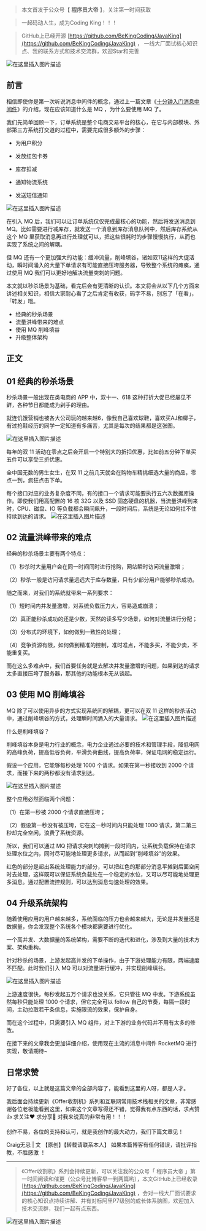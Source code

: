 

> 本文首发于公众号【 **程序员大帝** 】，关注第一时间获取

> 一起码动人生，成为Coding King！！！

> GitHub上已经开源 [https://github.com/BeKingCoding/JavaKing](https://github.com/BeKingCoding/JavaKing) ， 一线大厂面试核心知识点、我的联系方式和技术交流群，欢迎Star和完善


![在这里插入图片描述](https://img-blog.csdnimg.cn/20200708132205796.png?x-oss-process=image/watermark,type_ZmFuZ3poZW5naGVpdGk,shadow_10,text_aHR0cHM6Ly9ibG9nLmNzZG4ubmV0L2tpbmdjb2Rpbmc=,size_16,color_FFFFFF,t_70)

## 前言

相信即使你是第一次听说消息中间件的概念，通过上一篇文章《[十分钟入门消息中间件](https://mp.weixin.qq.com/s/d_C9ghYnkQ11dL33IxAYaQ)》的介绍，现在应该知道什么是 MQ ，为什么要使用 MQ 了。



我们先简单回顾一下，订单系统是整个电商交易平台的核心，在它与内部模块、外部第三方系统打交道的过程中，需要完成很多额外的步骤：

- 为用户积分

- 发放红包卡券

- 库存扣减

- 通知物流系统

- 发送短信通知

![在这里插入图片描述](https://img-blog.csdnimg.cn/20200708184229161.png?x-oss-process=image/watermark,type_ZmFuZ3poZW5naGVpdGk,shadow_10,text_aHR0cHM6Ly9ibG9nLmNzZG4ubmV0L2tpbmdjb2Rpbmc=,size_16,color_FFFFFF,t_70)

在引入 MQ 后，我们可以让订单系统仅仅完成最核心的功能，然后将发送消息到 MQ。比如需要进行减库存，就发送一个消息到库存消息队列中，然后库存系统从这个 MQ 里获取消息再进行处理就可以，把这些很耗时的步骤慢慢执行，从而也实现了系统之间的解耦。

但 MQ 还有一个更加强大的功能：缓冲流量，削峰填谷，诸如双11这样的大促活动，瞬时间涌入的大量下单请求有可能直接压垮服务器，导致整个系统的瘫痪，通过使用 MQ 我们可以更好地解决流量突刺的问题。



本文就以秒杀场景为基础，看完后会有更清晰的认识。本文将会从以下几个方面来讲述相关知识，相信大家耐心看了之后肯定有收获，码字不易，别忘了「在看」，「转发」哦。

- 经典的秒杀场景
- 流量洪峰带来的难点
- 使用 MQ 削峰填谷
- 升级整体架构

## 正文 

## 01 经典的秒杀场景

秒杀场景一般出现在类电商的 APP 中，双十一、618 这种打折大促已经屡见不鲜，各种节日都能成为剁手的理由。



就连饥饿营销也被各大公司玩的越来越6，像我自己喜欢球鞋，喜欢买AJ和椰子，有过抢鞋经历的同学一定知道有多痛苦，尤其是每次的结果都是这张图。

![在这里插入图片描述](https://img-blog.csdnimg.cn/20200708184240261.png?x-oss-process=image/watermark,type_ZmFuZ3poZW5naGVpdGk,shadow_10,text_aHR0cHM6Ly9ibG9nLmNzZG4ubmV0L2tpbmdjb2Rpbmc=,size_16,color_FFFFFF,t_70)



每年的双 11 活动在零点之后会开启一个特别大的折扣优惠，比如前五分钟下单买五件可以享受三折优惠。



全中国无数的男生女生，在双 11 之前几天就会在购物车精挑细选大量的商品，零点一到，疯狂点击下单。



每个接口对应的业务复杂度不同，有的接口一个请求可能要执行五六次数据库操作。即使我们用高配置的 16 核 32G 以及 SSD 固态硬盘的机器，当流量洪峰到来时，CPU、磁盘、IO 等负载都会瞬间飙升，一段时间后，系统是无论如何扛不住持续到达的请求。
![在这里插入图片描述](https://img-blog.csdnimg.cn/20200708184245635.png?x-oss-process=image/watermark,type_ZmFuZ3poZW5naGVpdGk,shadow_10,text_aHR0cHM6Ly9ibG9nLmNzZG4ubmV0L2tpbmdjb2Rpbmc=,size_16,color_FFFFFF,t_70)






## 02 流量洪峰带来的难点

经典的秒杀场景主要有两个特点：

（1）秒杀时大量用户会在同一时间同时进行抢购，网站瞬时访问流量激增；



（2）秒杀一般是访问请求量远远大于库存数量，只有少部分用户能够秒杀成功。



随之而来，对我们的系统就带来一系列要求：

（1）短时间内并发量激增，对系统负载压力大，容易造成崩溃；



（2）真正能秒杀成功的还是少数，天然的读多写少场景，如何对流量进行分配；



（3）分布式的环境下，如何做到一致性的处理；



（4）竞争资源有限，如何做到精准的控制，准时准点，不能多买，不能少卖，不能重复买。



而在这么多难点中，我们首要任务就是去解决并发量激增的问题，如果到达的请求太多直接压垮了服务器，那其他的功能根本无从谈起。

## 03 使用 MQ 削峰填谷

MQ 除了可以使用异步的方式实现系统间的解耦，更可以在双 11 这样的秒杀活动中，通过削峰填谷的方式，处理瞬时间涌入的大量请求。
![在这里插入图片描述](https://img-blog.csdnimg.cn/20200708184250887.png?x-oss-process=image/watermark,type_ZmFuZ3poZW5naGVpdGk,shadow_10,text_aHR0cHM6Ly9ibG9nLmNzZG4ubmV0L2tpbmdjb2Rpbmc=,size_16,color_FFFFFF,t_70)


什么是削峰填谷？



削峰填谷本身是电力行业的概念，电力企业通过必要的技术和管理手段，降低电网的高峰负荷，提高低谷负荷，平滑负荷曲线，提高负荷率，保证电网的稳定运行。



假设一个应用，它能够每秒处理 1000 个请求。如果在第一秒接收到 2000 个请求，而接下来的两秒都没有请求到达。



![在这里插入图片描述](https://img-blog.csdnimg.cn/20200708184255733.png?x-oss-process=image/watermark,type_ZmFuZ3poZW5naGVpdGk,shadow_10,text_aHR0cHM6Ly9ibG9nLmNzZG4ubmV0L2tpbmdjb2Rpbmc=,size_16,color_FFFFFF,t_70)


整个应用必然面临两个问题：

（1）在第一秒被 2000 个请求直接压垮；



（2）假设第一秒没有被压垮，它在这一秒时间内只能处理 1000 请求，第二第三秒却完全空闲，浪费了系统资源。



所以，我们可以通过 MQ 把请求突刺均摊到一段时间内，让系统负载保持在请求处理水位之内，同时尽可能地处理更多请求，从而起到“削峰填谷”的效果。



红色的部分是超出系统处理能力的部分，可以把红色的那部分消息平摊到后面空闲时去处理，这样既可以保证系统负载处在一个稳定的水位，又可以尽可能地处理更多消息。通过配置流控规则，可以达到消息匀速处理的效果。

## 04 升级系统架构

随着使用应用的用户越来越多，系统面临的压力也会越来越大，无论是并发量还是数据量，你会发现整个系统各个模块都需要进行优化。



一个高并发、大数据量的系统架构，需要不断的迭代和进化，涉及到大量的技术方案、架构重构。



针对秒杀的场景，上游发起高并发的下单操作，由于下游处理能力有限，两端速度不匹配。此时我们引入 MQ 可以对流量进行缓冲，并实现削峰填谷。


![在这里插入图片描述](https://img-blog.csdnimg.cn/20200708184305649.png?x-oss-process=image/watermark,type_ZmFuZ3poZW5naGVpdGk,shadow_10,text_aHR0cHM6Ly9ibG9nLmNzZG4ubmV0L2tpbmdjb2Rpbmc=,size_16,color_FFFFFF,t_70)


上游速度很快，每秒发起五万个请求也没关系，它只管往 MQ 中发。下游系统虽然每秒只能处理 1000 个请求，但它完全可以 follow 自己的节奏，每隔一段时间，主动拉取若干条信息，实施限流的效果，保护自身。



而在这个过程中，只需要引入 MQ 组件，对上下游的业务代码并不用有太多的修改。



在接下来的文章我会更加详细介绍，使用现在主流的消息中间件 RocketMQ 进行实现，敬请期待~



## 日常求赞
好了各位，以上就是这篇文章的全部内容了，能看到这里的人呀，都是人才。

我后面会持续更新《Offer收割机》系列和互联网常用技术栈相关的文章，非常感谢各位老板能看到这里，如果这个文章写得还不错，觉得我有点东西的话，求点赞👍 求关注❤️ 求分享👥 对我来说真的非常有用！！！

创作不易，各位的支持和认可，就是我创作的最大动力，我们下篇文章见！

Craig无忌 | 文 【原创】【转载请联系本人】 如果本篇博客有任何错误，请批评指教，不胜感激 ！

------

>《Offer收割机》系列会持续更新，可以关注我的公众号「 程序员大帝 」第一时间阅读和催更（公众号比博客早一到两篇哟），本文GitHub上已经收录 [https://github.com/BeKingCoding/JavaKing](https://github.com/BeKingCoding/JavaKing) ，会对一线大厂面试要求的核心知识点持续讲解、并有对标阿里P7级别的成长体系脑图，欢迎加入技术交流群，我们一起有点东西。

![在这里插入图片描述](https://img-blog.csdnimg.cn/20200715124857432.png?x-oss-process=image/watermark,type_ZmFuZ3poZW5naGVpdGk,shadow_10,text_aHR0cHM6Ly9ibG9nLmNzZG4ubmV0L2tpbmdjb2Rpbmc=,size_16,color_FFFFFF,t_70#pic_center)
